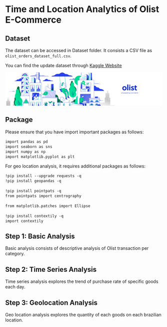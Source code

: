# Time and Location Analytics of Olist E-Commerce

## Dataset
The dataset can be accessed in Dataset folder. It consists a CSV file as `olist_orders_dataset_full.csv`.

You can find the update dataset through [Kaggle Website](https://www.kaggle.com/datasets/olistbr/brazilian-ecommerce)

![Alt text](Images/olist-ecommerce.png)

## Package
Please ensure that you have import important packages as follows:
```
import pandas as pd
import seaborn as sns
import numpy as np
import matplotlib.pyplot as plt
```

For geo location analysis, it requires additional packages as follows:
```
!pip install --upgrade requests -q
!pip install geopandas -q

!pip install pointpats -q
from pointpats import centrography

from matplotlib.patches import Ellipse

!pip install contextily -q
import contextily
```

## Step 1: Basic Analysis
Basic analysis consists of descriptive analysis of Olist transaction per category.

## Step 2: Time Series Analysis
Time series analysis explores the trend of purchase rate of specific goods each day.

## Step 3: Geolocation Analysis
Geo location analysis explores the quantity of each goods on each brazilian location. 
